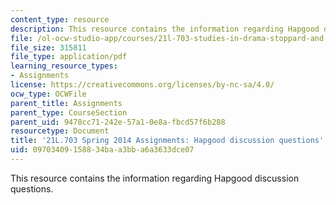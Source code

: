 ```yaml
---
content_type: resource
description: This resource contains the information regarding Hapgood discussion questions.
file: /ol-ocw-studio-app/courses/21l-703-studies-in-drama-stoppard-and-company-spring-2014/09703409158834baa3bba6a3633dce07_MIT21L_703S14_hapgood.pdf
file_size: 315811
file_type: application/pdf
learning_resource_types:
- Assignments
license: https://creativecommons.org/licenses/by-nc-sa/4.0/
ocw_type: OCWFile
parent_title: Assignments
parent_type: CourseSection
parent_uid: 9478cc71-242e-57a1-0e8a-fbcd57f6b288
resourcetype: Document
title: '21L.703 Spring 2014 Assignments: Hapgood discussion questions'
uid: 09703409-1588-34ba-a3bb-a6a3633dce07
---
```

This resource contains the information regarding Hapgood discussion questions.